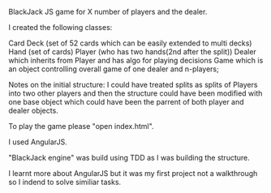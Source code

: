 BlackJack JS game for X number of players and the dealer.

I created the following classes:

Card
Deck (set of 52 cards which can be easily extended to multi decks)
Hand (set of cards)
Player (who has two hands(2nd after the split))
Dealer which inherits from Player and has algo for playing decisions
Game which is an object controlling overall game of one dealer and n-players;

Notes on the initial structure:
I could have treated splits as splits of Players into two other players and then the structure could have been modified with one base object which could have been the parrent of both player and dealer objects.

To play the game please "open index.html".

I used AngularJS. 

"BlackJack engine" was build using TDD as I was building the structure.

I learnt more about AngularJS but it was my first project not a walkthrough so I indend to solve similiar tasks.
